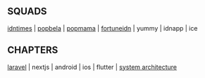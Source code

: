 ## SQUADS

[idntimes](https://github.com/IDN-Media/README.idntimes.com) |
[popbela](https://github.com/IDN-Media/README.popbela.com) |
[popmama](https://github.com/IDN-Media/README.popmama.com) |
[fortuneidn](https://github.com/IDN-Media/README.fortuneidn.com) |
yummy |
idnapp |
ice

## CHAPTERS

[laravel](https://github.com/IDN-Media/.github-private/laravel.md) |
nextjs |
android |
ios |
flutter |
[system architecture](https://github.com/IDN-Media/.github-private/openapi.md)

